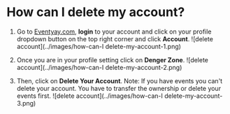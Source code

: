 # How can I delete my account?

1. Go to [Eventyay.com](https://eventyay.com), **login** to your account and click on your profile dropdown button on the top right corner and click **Account**. 
![delete account](../images/how-can-I delete-my-account-1.png)

2. Once you are in your profile setting click on **Denger Zone**.
![delete account](../images/how-can-I delete-my-account-2.png)

3. Then, click on **Delete Your Account**.
    Note: If you have events you can't delete your account. You have to transfer the ownership or delete your events first.
![delete account](../images/how-can-I delete-my-account-3.png)



